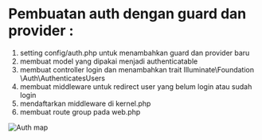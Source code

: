 # Pembuatan auth dengan guard dan provider :

1. setting config/auth.php untuk menambahkan guard dan provider baru
2. membuat model yang dipakai menjadi authenticatable
3. membuat controller login dan menambahkan trait Illuminate\Foundation     \Auth\AuthenticatesUsers
4. membuat middleware untuk redirect user yang belum login atau sudah login
5. mendaftarkan middleware di kernel.php
6. membuat route group pada web.php

![Auth map](https://raw.githubusercontent.com/mnindrazaka/laravel-auth/master/auth%20map.jpeg)